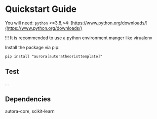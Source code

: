 # Quickstart Guide

You will need:
`python` >=3.8,<4: [https://www.python.org/downloads/](https://www.python.org/downloads/)

!!! It is recommended to use a python environment manger like virualenv

Install the package via pip:

```shell
pip install "aurora[autoratheoristtemplate]"
```

## Test

...

## Dependencies

autora-core, scikit-learn
